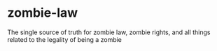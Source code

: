 # zombie-law
The single source of truth for zombie law, zombie rights, and all things related to the legality of being a zombie
